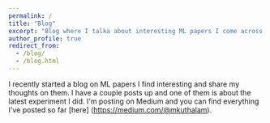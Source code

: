 ```yaml
---
permalink: /
title: "Blog"
excerpt: "Blog where I talka about interesting ML papers I come across and share my thoughts too"
author_profile: true
redirect_from:
  - /blog/
  - /blog.html
---
```


I recently started a blog on ML papers I find interesting and share my thoughts on them. I have a couple posts up and one of them is about the latest experiment I did. I'm posting on Medium and you can find everything I've posted so far [here] (https://medium.com/@mkuthalam).